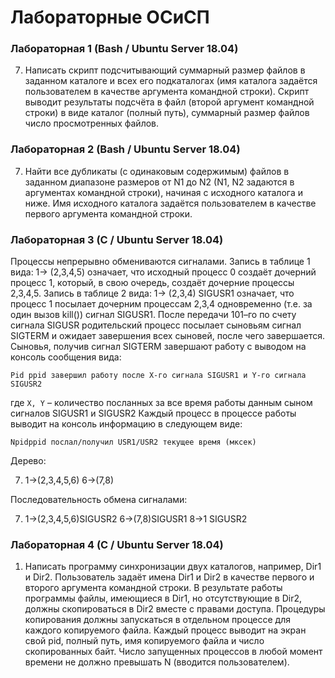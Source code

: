# Лабораторные ОСиСП
### Лабораторная 1 (Bash / Ubuntu Server 18.04)
7. Написать скрипт подсчитывающий суммарный размер файлов в заданном каталоге и всех его подкаталогах (имя каталога задаётся пользователем в качестве аргумента командной строки). Скрипт выводит результаты подсчёта в файл (второй аргумент командной строки) в виде каталог (полный путь), суммарный размер файлов число просмотренных файлов.

### Лабораторная 2 (Bash / Ubuntu Server 18.04)
7. Найти все дубликаты (с одинаковым содержимым) файлов в заданном диапазоне размеров от N1 до N2 (N1, N2 задаются в аргументах командной строки), начиная с исходного каталога и ниже. Имя исходного каталога задаётся пользователем в качестве первого аргумента командной строки.

### Лабораторная 3 (C / Ubuntu Server 18.04)
Процессы непрерывно обмениваются сигналами. Запись в таблице 1 вида: 1-> (2,3,4,5) означает, что исходный процесс 0 создаёт дочерний процесс 1, который, в свою очередь, создаёт дочерние процессы 2,3,4,5. Запись в таблице 2 вида: 1-> (2,3,4) SIGUSR1 означает, что процесс 1 посылает дочерним процессам 2,3,4 одновременно (т.е. за один вызов kill()) сигнал SIGUSR1. После передачи 101–го по счету сигнала SIGUSR родительский процесс посылает сыновьям сигнал SIGTERM и ожидает завершения всех сыновей, после чего завершается. Сыновья, получив сигнал SIGTERM завершают работу с выводом на консоль сообщения вида:

`Pid ppid завершил работу после X-го сигнала SIGUSR1 и Y-го сигнала SIGUSR2`

где `X, Y` – количество посланных за все время работы данным сыном сигналов SIGUSR1 и SIGUSR2
Каждый процесс в процессе работы выводит на консоль информацию в следующем виде:

`Npidppid послал/получил USR1/USR2 текущее время (мксек)`

Дерево:

7. 1->(2,3,4,5,6) 6->(7,8)

Последовательность обмена сигналами:

7. 1->(2,3,4,5,6)SIGUSR2 6->(7,8)SIGUSR1 8->1 SIGUSR2

### Лабораторная 4 (C / Ubuntu Server 18.04)
1. Написать программу синхронизации двух каталогов, например, Dir1 и Dir2. Пользователь задаёт имена Dir1 и Dir2 в качестве первого и второго аргумента командной строки. В результате работы программы файлы, имеющиеся в Dir1, но отсутствующие в Dir2, должны скопироваться в Dir2 вместе с правами доступа. Процедуры копирования должны запускаться в отдельном процессе для каждого копируемого файла. Каждый процесс выводит на экран свой pid, полный путь, имя копируемого файла и число скопированных байт. Число запущенных процессов в любой момент времени не должно превышать N (вводится пользователем).